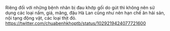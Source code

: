 Riêng đối với những bệnh nhân bị đau khớp gối do gút thì không nên sử dụng các loại nấm, giá, măng, đậu Hà Lan cũng như nên hạn chế ăn hải sản, nội tạng động vật, các loại thịt đỏ.
https://twitter.com/chuabenhkhoptb/status/1029219424077721600
